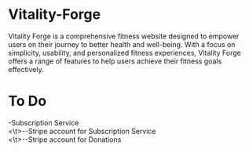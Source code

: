 # Vitality-Forge
Vitality Forge is a comprehensive fitness website designed to empower users on their journey to better health and well-being. With a focus on simplicity, usability, and personalized fitness experiences, Vitality Forge offers a range of features to help users achieve their fitness goals effectively.
# To Do
-Subscription Service <br>
<\t>--Stripe account for Subscription Service<br>
<\t>--Stripe account for Donations
